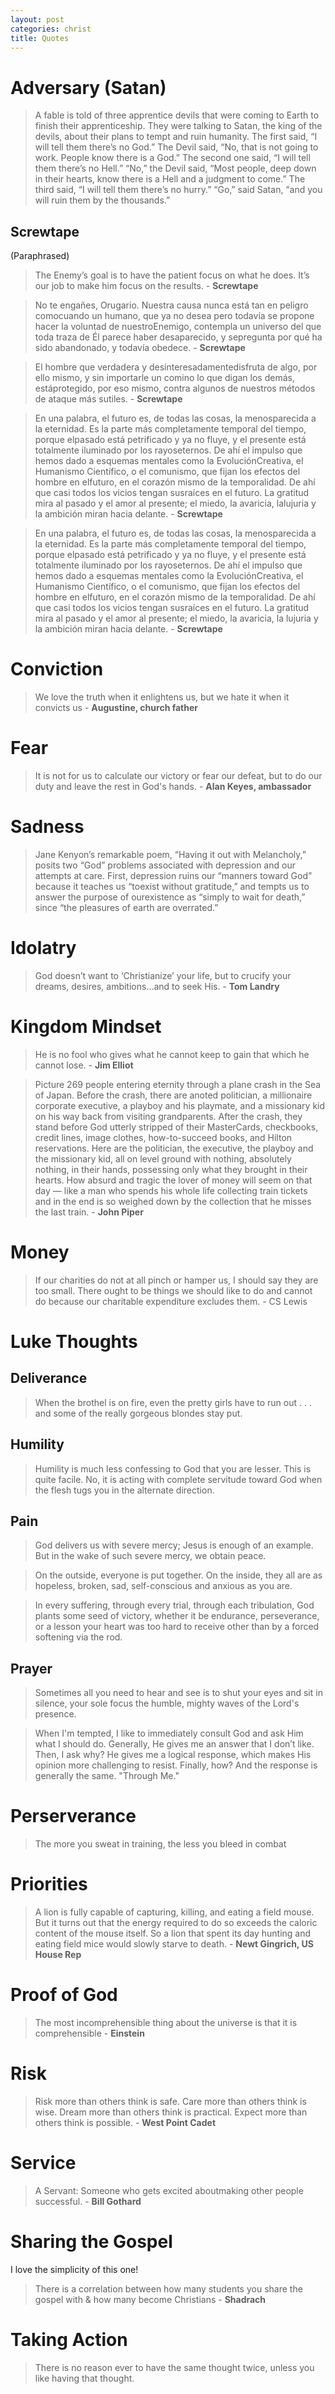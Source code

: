 ```yaml
---
layout: post
categories: christ
title: Quotes
---
```


# Adversary (Satan)

> A fable is told of three apprentice devils that were coming to Earth to finish their apprenticeship. They were talking to Satan, the king of the devils, about their plans to tempt and ruin humanity. The first said, “I will tell them there’s
> no God.” The Devil said, “No, that is not going to work. People know there is a God.” The second one said, “I will tell them there’s no Hell.” “No,” the Devil said, “Most people, deep down in their hearts, know there is a Hell and a
> judgment to come.” The third said, “I will tell them there’s no hurry.” “Go,” said Satan, “and you will ruin them by the thousands.”

## Screwtape

(Paraphrased)

> The Enemy’s goal is to have the patient focus on what he does. It’s our job to make him focus on the results. - **Screwtape**

> No te engañes, Orugario. Nuestra causa nunca está tan en peligro comocuando un humano, que ya no desea pero todavía se propone hacer la voluntad de nuestroEnemigo, contempla un universo del que toda traza de Él parece haber desaparecido, y sepregunta por qué ha sido abandonado, y todavía obedece. - **Screwtape**

> El hombre que verdadera y desinteresadamentedisfruta de algo, por ello mismo, y sin importarle un comino lo que digan los demás, estáprotegido, por eso mismo, contra algunos de nuestros métodos de ataque más sutiles. - **Screwtape**

> En una palabra, el futuro es, de todas las cosas, la menosparecida a la eternidad. Es la parte más completamente temporal del tiempo, porque el﻿pasado está petrificado y ya no fluye, y el presente está totalmente iluminado por los rayos﻿eternos. De ahí el impulso que hemos dado a esquemas mentales como la EvoluciónCreativa, el Humanismo Científico, o el comunismo, que fijan los efectos del hombre en elfuturo, en el corazón mismo de la temporalidad. De ahí que casi todos los vicios tengan susraíces en el futuro. La gratitud mira al pasado y el amor al presente; el miedo, la avaricia, la﻿lujuria y la ambición miran hacia delante. - **Screwtape**

> En una palabra, el futuro es, de todas las cosas, la menosparecida a la eternidad. Es la parte más completamente temporal del tiempo, porque el﻿pasado está petrificado y ya no fluye, y el presente está totalmente iluminado por los rayos﻿eternos. De ahí el impulso que hemos dado a esquemas mentales como la EvoluciónCreativa, el Humanismo Científico, o el comunismo, que fijan los efectos del hombre en elfuturo, en el corazón mismo de la temporalidad. De ahí que casi todos los vicios tengan susraíces en el futuro. La gratitud mira al pasado y el amor al presente; el miedo, la avaricia, la lujuria y la ambición miran hacia delante. - **Screwtape**

# Conviction

> We love the truth when it enlightens us, but we hate it when it convicts us - **Augustine, church father**

# Fear

> It is not for us to calculate our victory or fear our defeat, but to do our duty and leave the rest in God's hands. - **Alan Keyes, ambassador**

# Sadness

> Jane Kenyon’s remarkable poem, “Having it out with Melancholy,” posits two “God” problems associated with depression and our attempts at care. First, depression ruins our “manners toward God” because it teaches us “toexist without gratitude,” and tempts us to answer the purpose of ourexistence as “simply to wait for death,” since “the pleasures of earth are overrated.”

# Idolatry

> God doesn’t want to ‘Christianize’ your life, but to crucify your dreams, desires, ambitions...and to seek His. - **Tom Landry**

# Kingdom Mindset

> He is no fool who gives what he cannot keep to gain that which he cannot lose. - **Jim Elliot**

> Picture 269 people entering eternity through a plane crash in the Sea of Japan. Before the crash, there are anoted politician, a millionaire corporate executive, a playboy and his playmate, and a missionary kid on his way
> back from visiting grandparents. After the crash, they stand before God utterly stripped of their MasterCards, checkbooks, credit lines, image clothes, how-to-succeed books, and Hilton reservations. Here are the politician,
> the executive, the playboy and the missionary kid, all on level ground with nothing, absolutely nothing, in their hands, possessing only what they brought in their hearts. How absurd and tragic the lover of money will seem on
> that day — like a man who spends his whole life collecting train tickets and in the end is so weighed down by the collection that he misses the last train. - **John Piper**

# Money

> If our charities do not at all pinch or hamper us, I should say they are too small. There ought to be things we should like to do and cannot do because our charitable expenditure excludes them. - CS Lewis

# Luke Thoughts

## Deliverance

> When the brothel is on fire, even the pretty girls have to run out . . . and some of the really gorgeous blondes stay put.

## Humility

> Humility is much less confessing to God that you are lesser. This is quite facile. No, it is acting with complete servitude toward God when the flesh tugs you in the alternate direction.

## Pain

> God delivers us with severe mercy; Jesus is enough of an example. But in the wake of such severe mercy, we obtain peace.

> On the outside, everyone is put together. On the inside, they all are as hopeless, broken, sad, self-conscious and anxious as you are.

> In every suffering, through every trial, through each tribulation, God plants some seed of victory, whether it be endurance, perseverance, or a lesson your heart was too hard to receive other than by a forced softening via the rod.

## Prayer

> Sometimes all you need to hear and see is to shut your eyes and sit in silence, your sole focus the humble, mighty waves of the Lord's presence.

> When I'm tempted, I like to immediately consult God and ask Him what I should do. Generally, He gives me an answer that I don’t like. Then, I ask why? He gives me a logical response, which makes His opinion more challenging to resist. Finally, how? And the response is generally the same. "Through Me."

# Perserverance

> The more you sweat in training, the less you bleed in combat

# Priorities

> A lion is fully capable of capturing, killing, and eating a field mouse. But it turns out that the energy required to do so exceeds the caloric content of the mouse itself. So a lion that spent its day hunting and eating field mice would
> slowly starve to death. - **Newt Gingrich, US House Rep**

# Proof of God

> The most incomprehensible thing about the universe is that it is comprehensible - **Einstein**

# Risk

> Risk more than others think is safe. Care more than others think is wise. Dream more than others think is practical. Expect more than others think is possible. - **West Point Cadet**

# Service

> A Servant: Someone who gets excited aboutmaking other people successful. - **Bill Gothard**

# Sharing the Gospel

I love the simplicity of this one!

> There is a correlation between how many students you share the gospel with & how many become Christians - **Shadrach**

# Taking Action

> There is no reason ever to have the same thought twice, unless you like having that thought.
